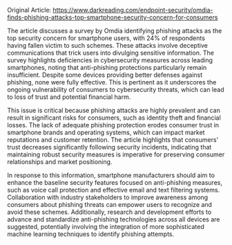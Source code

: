 Original Article: https://www.darkreading.com/endpoint-security/omdia-finds-phishing-attacks-top-smartphone-security-concern-for-consumers

The article discusses a survey by Omdia identifying phishing attacks as the top security concern for smartphone users, with 24% of respondents having fallen victim to such schemes. These attacks involve deceptive communications that trick users into divulging sensitive information. The survey highlights deficiencies in cybersecurity measures across leading smartphones, noting that anti-phishing protections particularly remain insufficient. Despite some devices providing better defenses against phishing, none were fully effective. This is pertinent as it underscores the ongoing vulnerability of consumers to cybersecurity threats, which can lead to loss of trust and potential financial harm.

This issue is critical because phishing attacks are highly prevalent and can result in significant risks for consumers, such as identity theft and financial losses. The lack of adequate phishing protection erodes consumer trust in smartphone brands and operating systems, which can impact market reputations and customer retention. The article highlights that consumers' trust decreases significantly following security incidents, indicating that maintaining robust security measures is imperative for preserving consumer relationships and market positioning.

In response to this information, smartphone manufacturers should aim to enhance the baseline security features focused on anti-phishing measures, such as voice call protection and effective email and text filtering systems. Collaboration with industry stakeholders to improve awareness among consumers about phishing threats can empower users to recognize and avoid these schemes. Additionally, research and development efforts to advance and standardize anti-phishing technologies across all devices are suggested, potentially involving the integration of more sophisticated machine learning techniques to identify phishing attempts.